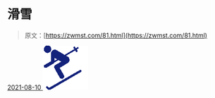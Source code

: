 <!--yml
category: 未分类
date: 0001-01-01 00:00:00
--->

# 滑雪

> 原文：[https://zwmst.com/81.html](https://zwmst.com/81.html)

   [ <time datetime="2021-08-10T16:48:08+08:00"> 2021-08-10 </time> ](https://zwmst.com/%e6%bb%91%e9%9b%aa)  [![](img/004343c020b321ee46cbcc4f25eb5009.png)](https://zwmst.com/wp-content/uploads/2021/08/1628585288-79b3c280d887ae6.png)